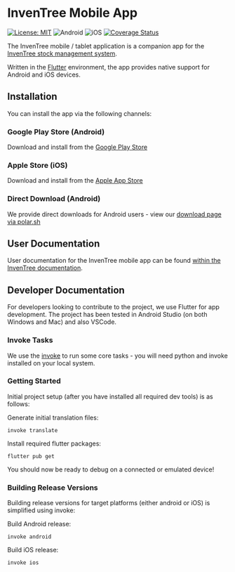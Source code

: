# InvenTree Mobile App

[![License: MIT](https://img.shields.io/badge/License-MIT-yellow.svg)](https://opensource.org/licenses/MIT)
![Android](https://github.com/inventree/inventree-app/actions/workflows/android.yaml/badge.svg)
![iOS](https://github.com/inventree/inventree-app/actions/workflows/ios.yaml/badge.svg)
[![Coverage Status](https://coveralls.io/repos/github/inventree/inventree-app/badge.svg?branch=master)](https://coveralls.io/github/inventree/inventree-app?branch=master)

The InvenTree mobile / tablet application is a companion app for the [InvenTree stock management system](https://github.com/inventree/InvenTree).

Written in the [Flutter](https://flutter.dev/) environment, the app provides native support for Android and iOS devices.

## Installation

You can install the app via the following channels:

### Google Play Store (Android)

Download and install from the [Google Play Store](https://play.google.com/store/apps/details?id=inventree.inventree_app&hl=en_AU)

### Apple Store (iOS)

Download and install from the [Apple App Store](https://apps.apple.com/au/app/inventree/id1581731101)

### Direct Download (Android)

We provide direct downloads for Android users - view our [download page via polar.sh](https://polar.sh/inventree/products/299bf0d5-af88-4e0f-becf-c007ad37ecf2)

## User Documentation

User documentation for the InvenTree mobile app can be found [within the InvenTree documentation](https://inventree.readthedocs.io/en/latest/app/app/).

## Developer Documentation

For developers looking to contribute to the project, we use Flutter for app development. The project has been tested in Android Studio (on both Windows and Mac) and also VSCode.

### Invoke Tasks

We use the [invoke](https://www.pyinvoke.org) to run some core tasks - you will need python and invoke installed on your local system.

### Getting Started

Initial project setup (after you have installed all required dev tools) is as follows:

Generate initial translation files:

```
invoke translate
```

Install required flutter packages:
```
flutter pub get
```

You should now be ready to debug on a connected or emulated device!

### Building Release Versions

Building release versions for target platforms (either android or iOS) is simplified using invoke:

Build Android release:

```
invoke android
```

Build iOS release:

```
invoke ios
```
